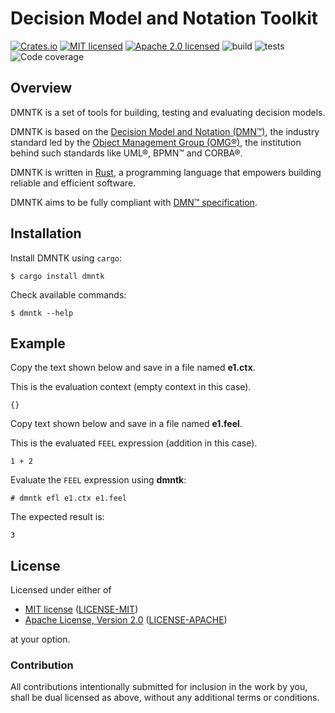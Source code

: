 # Decision Model and Notation Toolkit

[![Crates.io][crates-badge]][crates-url]
[![MIT licensed][mit-badge]][mit-url]
[![Apache 2.0 licensed][apache-badge]][apache-url]
![build][build-badge]
![tests][tests-badge]
![Code coverage][coverage-badge]

[crates-badge]: https://img.shields.io/crates/v/dmntk.svg
[crates-url]: https://crates.io/crates/dmntk
[mit-badge]: https://img.shields.io/badge/License-MIT-blue.svg
[mit-url]: https://github.com/dmntk/dmntk.rs/blob/main/LICENSE-MIT
[apache-badge]: https://img.shields.io/badge/License-Apache%202.0-blue.svg
[apache-url]: https://github.com/dmntk/dmntk.rs/blob/main/LICENSE-APACHE
[build-badge]: https://github.com/dmntk/dmntk.rs/actions/workflows/build.yml/badge.svg
[tests-badge]: https://github.com/dmntk/dmntk.rs/actions/workflows/tests.yml/badge.svg
[coverage-badge]: https://img.shields.io/badge/Coverage-0%25-green.svg

## Overview

DMNTK is a set of tools for building, testing and evaluating decision models.

DMNTK is based on the [Decision Model and Notation (DMN™)](https://www.omg.org/dmn/),
the industry standard led by the [Object Management Group (OMG®)](https://www.omg.org/),
the institution behind such standards like UML®, BPMN™ and CORBA®.

DMNTK is written in [Rust](https://www.rust-lang.org/), a programming language that empowers
building reliable and efficient software.

DMNTK aims to be fully compliant with [DMN™ specification](https://www.omg.org/spec/DMN).

## Installation

Install DMNTK using `cargo`:

```shell
$ cargo install dmntk
```

Check available commands:

```shell
$ dmntk --help
```

## Example

Copy the text shown below and save in a file named **e1.ctx**.

This is the evaluation context (empty context in this case).

```text
{}
```

Copy text shown below and save in a file named **e1.feel**.

This is the evaluated `FEEL` expression (addition in this case).

```text
1 + 2
```

Evaluate the `FEEL` expression using **dmntk**:

```shell
# dmntk efl e1.ctx e1.feel
```

The expected result is:

```shell
3
```

## License

Licensed under either of

- [MIT license](https://opensource.org/licenses/MIT) ([LICENSE-MIT](https://github.com/dmntk/dmntk.rs/blob/main/LICENSE-MIT))
- [Apache License, Version 2.0](https://www.apache.org/licenses/LICENSE-2.0) ([LICENSE-APACHE](https://github.com/dmntk/dmntk.rs/blob/main/LICENSE-APACHE))

at your option.

### Contribution

All contributions intentionally submitted for inclusion in the work by you,
shall be dual licensed as above, without any additional terms or conditions.